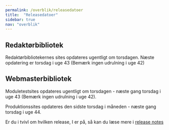 ```yaml
---
permalink: /overblik/releasedatoer
title:  "Releasedatoer"
sidebar: true
nav: "overblik"
---
```


## Redaktørbibliotek

Redaktørbibliotekernes sites opdateres ugentligt om torsdagen. Næste opdatering er torsdag i uge 43 (Bemærk ingen udrulning i uge 42)
 
## Webmasterbibliotek

Moduletestsites opdateres ugentligt om torsdagen - næste gang torsdag i uge 43 (Bemærk ingen udrulning i uge 42).
 
Produktionssites opdateres den sidste torsdag i måneden - næste gang torsdag i uge 44.
 
Er du i tvivl om hvilken release, I er på, så kan du læse mere i [release notes](https://www.folkebibliotekernescms.dk/main/overblik/release-notes/)
